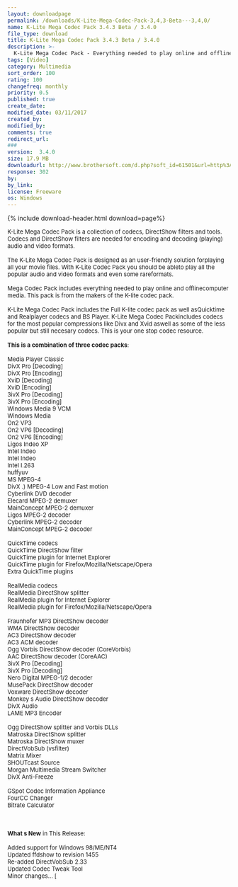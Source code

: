 ```yaml
---
layout: downloadpage
permalink: /downloads/K-Lite-Mega-Codec-Pack-3,4,3-Beta---3,4,0/
name: K-Lite Mega Codec Pack 3.4.3 Beta / 3.4.0
file_type: download
title: K-Lite Mega Codec Pack 3.4.3 Beta / 3.4.0
description: >-
  K-Lite Mega Codec Pack - Everything needed to play online and offline computer media
tags: [Video]
category: Multimedia
sort_order: 100
rating: 100
changefreq: monthly
priority: 0.5
published: true
create_date:
modified_date: 03/11/2017
created_by:
modified_by:
comments: true
redirect_url:
###
version:  3.4.0
size: 17.9 MB
downloadurl: http://www.brothersoft.com/d.php?soft_id=61501&url=http%3A%2F%2Ffiles.brothersoft.com%2Fdvd_video%2Fvideo_codecs%2Fklmcodec335.exe
response: 302
by:
by_link:
license: Freeware
os: Windows
---
```


{% include download-header.html download=page%}

<p style="fix-download-text !important">
<p><font size="2">K-Lite Mega Codec Pack is a collection of codecs, DirectShow filters and tools.<br />
Codecs and DirectShow filters are needed for encoding and decoding (playing) audio and video formats. <br />
<br />
The K-Lite Mega Codec Pack is designed as an user-friendly solution forplaying all your movie files. With K-Lite Codec Pack you should be ableto play all the popular audio and video formats and even some rareformats.<br />
<br />
Mega Codec Pack includes everything needed to play online and offlinecomputer media. This pack is from the makers of the K-lite codec pack. <br />
<br />
K-Lite Mega Codec Pack includes the Full K-lite codec pack as well asQuicktime and Realplayer codecs and BS Player. K-Lite Mega Codec Packincludes codecs for the most popular compressions like Divx and Xvid aswell as some of the less popular but still necesary codecs. This is your one stop codec resource.<br />
<br />
<strong>This is a combination of three codec packs</strong>:<br />
<br />
Media Player Classic<br />
DivX Pro [Decoding]<br />
DivX Pro [Encoding]<br />
XviD [Decoding]<br />
XviD [Encoding]<br />
3ivX Pro [Decoding]<br />
3ivX Pro [Encoding]<br />
Windows Media 9 VCM<br />
Windows Media<br />
On2 VP3<br />
On2 VP6 [Decoding]<br />
On2 VP6 [Encoding]<br />
Ligos Indeo XP<br />
Intel Indeo<br />
Intel Indeo<br />
Intel I.263<br />
huffyuv<br />
MS MPEG-4<br />
DivX .) MPEG-4 Low and Fast motion<br />
Cyberlink DVD decoder<br />
Elecard MPEG-2 demuxer<br />
MainConcept MPEG-2 demuxer<br />
Ligos MPEG-2 decoder<br />
Cyberlink MPEG-2 decoder<br />
MainConcept MPEG-2 decoder <br />
<br />
QuickTime codecs<br />
QuickTime DirectShow filter<br />
QuickTime plugin for Internet Explorer<br />
QuickTime plugin for Firefox/Mozilla/Netscape/Opera<br />
Extra QuickTime plugins<br />
<br />
RealMedia codecs<br />
RealMedia DirectShow splitter<br />
RealMedia plugin for Internet Explorer<br />
RealMedia plugin for Firefox/Mozilla/Netscape/Opera<br />
<br />
Fraunhofer MP3 DirectShow decoder<br />
WMA DirectShow decoder<br />
AC3 DirectShow decoder<br />
AC3 ACM decoder<br />
Ogg Vorbis DirectShow decoder (CoreVorbis)<br />
AAC DirectShow decoder (CoreAAC)<br />
3ivX Pro [Decoding]<br />
3ivX Pro [Decoding]<br />
Nero Digital MPEG-1/2 decoder<br />
MusePack DirectShow decoder<br />
Voxware DirectShow decoder<br />
Monkey s Audio DirectShow decoder<br />
DivX Audio<br />
LAME MP3 Encoder<br />
<br />
Ogg DirectShow splitter and Vorbis DLLs<br />
Matroska DirectShow splitter<br />
Matroska DirectShow muxer<br />
DirectVobSub (vsfilter)<br />
Matrix Mixer<br />
SHOUTcast Source<br />
Morgan Multimedia Stream Switcher<br />
DivX Anti-Freeze<br />
<br />
GSpot Codec Information Appliance<br />
FourCC Changer<br />
Bitrate Calculator<br />
</font></p>
<div class="celltext_big"><br />
<br />
<font size="2"><strong>What s New</strong> in This Release:<br />
<br />
Added support for Windows 98/ME/NT4 <br />
Updated ffdshow to revision 1455 <br />
Re-added DirectVobSub 2.33 <br />
Updated Codec Tweak Tool <br />
Minor changes... [ </font></div></p>

